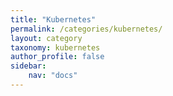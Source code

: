 ```yaml
---
title: "Kubernetes"
permalink: /categories/kubernetes/
layout: category
taxonomy: kubernetes
author_profile: false
sidebar:
    nav: "docs"
---
```

